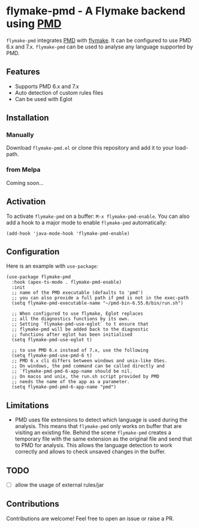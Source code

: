 # flymake-pmd - A Flymake backend using [PMD](https://pmd.github.io)

`flymake-pmd` integrates [PMD](https://pmd.github.io) with [flymake](https://github.com/emacs-mirror/emacs/blob/master/lisp/progmodes/flymake.el). It can be configured to use PMD 6.x and 7.x.
`flymake-pmd` can be used to analyse any language supported by PMD.

## Features

 - Supports PMD 6.x and 7.x
 - Auto detection of custom rules files 
 - Can be used with Eglot
 
## Installation

### Manually

Download `flymake-pmd.el` or clone this repository and add it to your load-path.

### from Melpa

Coming soon...

## Activation

To activate `flymake-pmd` on a buffer: `M-x flymake-pmd-enable`. You can also add a hook to a major mode to enable `flymake-pmd` automatically:

``` emacs-lisp
(add-hook 'java-mode-hook 'flymake-pmd-enable)
```

## Configuration

Here is an example with `use-package`:

``` emacs-lisp
(use-package flymake-pmd
  :hook (apex-ts-mode . flymake-pmd-enable)
  :init
  ;; name of the PMD executable (defaults to 'pmd')
  ;; you can also provide a full path if pmd is not in the exec-path
  (setq flymake-pmd-executable-name "~/pmd-bin-6.55.0/bin/run.sh")
  
  ;; When configured to use flymake, Eglot replaces
  ;; all the diagnostics functions by its own.
  ;; Setting `flymake-pmd-use-eglot` to t ensure that
  ;; flymake-pmd will be added back to the diagnostic
  ;; functions after eglot has been initialised
  (setq flymake-pmd-use-eglot t)
  
  ;; to use PMD 6.x instead of 7.x, use the following
  (setq flymake-pmd-use-pmd-6 t)
  ;; PMD 6.x cli differs between windows and unix-like OSes.
  ;; On windows, the pmd command can be called directly and
  ;; `flymake-pmd-pmd-6-app-name should be nil.
  ;; On macos and unix, the run.sh script provided by PMD
  ;; needs the name of the app as a parameter.
  (setq flymake-pmd-pmd-6-app-name "pmd")
```

## Limitations

 - PMD uses file extensions to detect which language is used during the analysis. This means that `flymake-pmd` only works on buffer that are visiting an existing file. Behind the scene `flymake-pmd` creates a temporary file with the same extension as the original file and send that to PMD for analysis. This allows the language detection to work correctly and allows to check unsaved changes in the buffer.
 
## TODO

 - [ ] allow the usage of external rules/jar
 
## Contributions

Contributions are welcome! Feel free to open an issue or raise a PR.
